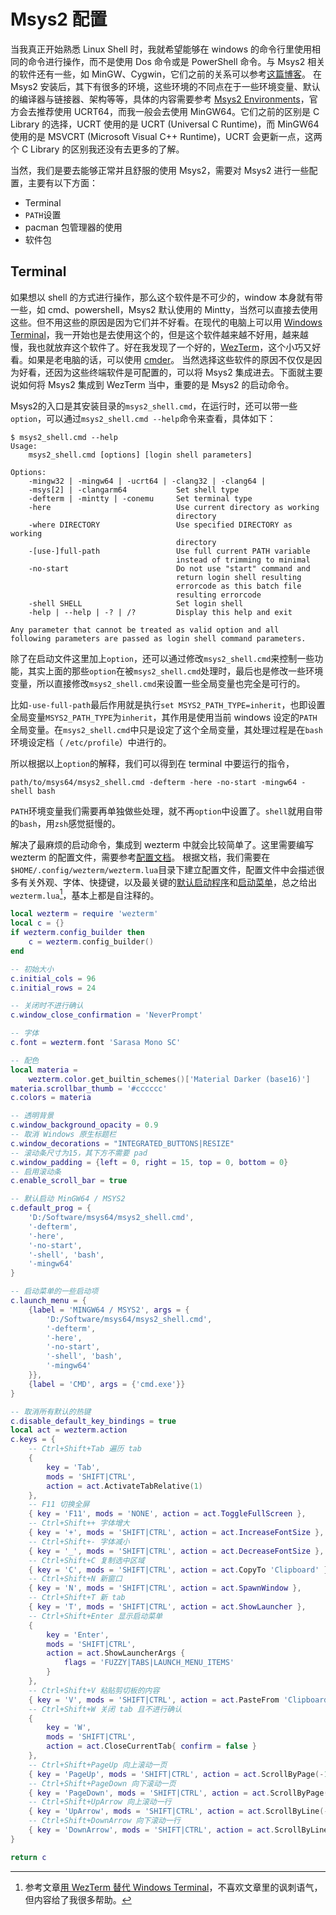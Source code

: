 # Msys2 配置

当我真正开始熟悉 Linux Shell 时，我就希望能够在 windows 的命令行里使用相同的命令进行操作，而不是使用 Dos 命令或是 PowerShell 命令。与 Msys2 相关的软件还有一些，如 MinGW、Cygwin，它们之前的关系可以参考[这篇博客](https://kegalas.top/p/msys2mingw64cygwin%E7%9A%84%E4%BD%BF%E7%94%A8%E5%8C%BA%E5%88%AB%E6%B5%85%E8%B0%88/)。
在 Msys2 安装后，其下有很多的环境，这些环境的不同点在于一些环境变量、默认的编译器与链接器、架构等等，具体的内容需要参考 [Msys2 Environments](https://www.msys2.org/docs/environments/)，官方会去推荐使用 UCRT64，而我一般会去使用 MinGW64。它们之前的区别是 C Library 的选择，UCRT 使用的是 UCRT (Universal C Runtime)，而 MinGW64 使用的是 MSVCRT (Microsoft Visual C++ Runtime)，UCRT 会更新一点，这两个 C Library 的区别我还没有去更多的了解。

当然，我们是要去能够正常并且舒服的使用 Msys2，需要对 Msys2 进行一些配置，主要有以下方面：
+ Terminal
+ `PATH`设置
+ pacman 包管理器的使用
+ 软件包

## Terminal
如果想以 shell 的方式进行操作，那么这个软件是不可少的，window 本身就有带一些，如 cmd、powershell，Msys2 默认使用的 Mintty，当然可以直接去使用这些。但不用这些的原因是因为它们并不好看。在现代的电脑上可以用 [Windows Terminal](https://github.com/microsoft/terminal)，我一开始也是去使用这个的，但是这个软件越来越不好用，越来越慢，我也就放弃这个软件了。好在我发现了一个好的，[WezTerm](https://wezfurlong.org/wezterm/index.html)，这个小巧又好看。如果是老电脑的话，可以使用 [cmder](https://cmder.app/)。
当然选择这些软件的原因不仅仅是因为好看，还因为这些终端软件是可配置的，可以将 Msys2 集成进去。下面就主要说如何将 Msys2 集成到 WezTerm 当中，重要的是 Msys2 的启动命令。

Msys2的入口是其安装目录的`msys2_shell.cmd`，在运行时，还可以带一些`option`，可以通过`msys2_shell.cmd --help`命令来查看，具体如下：
```
$ msys2_shell.cmd --help
Usage:
    msys2_shell.cmd [options] [login shell parameters]

Options:
    -mingw32 | -mingw64 | -ucrt64 | -clang32 | -clang64 |
    -msys[2] | -clangarm64           Set shell type
    -defterm | -mintty | -conemu     Set terminal type
    -here                            Use current directory as working
                                     directory
    -where DIRECTORY                 Use specified DIRECTORY as working
                                     directory
    -[use-]full-path                 Use full current PATH variable
                                     instead of trimming to minimal
    -no-start                        Do not use "start" command and
                                     return login shell resulting
                                     errorcode as this batch file
                                     resulting errorcode
    -shell SHELL                     Set login shell
    -help | --help | -? | /?         Display this help and exit

Any parameter that cannot be treated as valid option and all
following parameters are passed as login shell command parameters.
```
除了在启动文件这里加上`option`，还可以通过修改`msys2_shell.cmd`来控制一些功能，其实上面的那些`option`在被`msys2_shell.cmd`处理时，最后也是修改一些环境变量，所以直接修改`msys2_shell.cmd`来设置一些全局变量也完全是可行的。

比如`-use-full-path`最后作用就是执行`set MSYS2_PATH_TYPE=inherit`，也即设置全局变量`MSYS2_PATH_TYPE`为`inherit`，其作用是使用当前 windows 设定的`PATH`全局变量。在`msys2_shell.cmd`中只是设定了这个全局变量，其处理过程是在`bash`环境设定档（ `/etc/profile`）中进行的。

所以根据以上`option`的解释，我们可以得到在 terminal 中要运行的指令，
```shell
path/to/msys64/msys2_shell.cmd -defterm -here -no-start -mingw64 -shell bash
```
`PATH`环境变量我们需要再单独做些处理，就不再`option`中设置了。`shell`就用自带的`bash`，用`zsh`感觉挺慢的。

解决了最麻烦的启动命令，集成到 wezterm 中就会比较简单了。这里需要编写 wezterm 的配置文件，需要参考[配置文档](https://wezfurlong.org/wezterm/config/files.html#quick-start)。
根据文档，我们需要在`$HOME/.config/wezterm/wezterm.lua`目录下建立配置文件，配置文件中会描述很多有关外观、字体、快捷键，以及最关键的[默认启动程序](https://wezfurlong.org/wezterm/config/lua/config/default_prog.html?h=default_prog)和[启动菜单](https://wezfurlong.org/wezterm/config/lua/config/launch_menu.html?h=launch_menu)，总之给出`wezterm.lua`[^1]，基本上都是自注释的。
```lua
local wezterm = require 'wezterm'
local c = {}
if wezterm.config_builder then
    c = wezterm.config_builder()
end

-- 初始大小
c.initial_cols = 96
c.initial_rows = 24

-- 关闭时不进行确认
c.window_close_confirmation = 'NeverPrompt'

-- 字体
c.font = wezterm.font 'Sarasa Mono SC'

-- 配色
local materia =
    wezterm.color.get_builtin_schemes()['Material Darker (base16)']
materia.scrollbar_thumb = '#cccccc'
c.colors = materia

-- 透明背景
c.window_background_opacity = 0.9
-- 取消 Windows 原生标题栏
c.window_decorations = "INTEGRATED_BUTTONS|RESIZE"
-- 滚动条尺寸为15，其下方不需要 pad
c.window_padding = {left = 0, right = 15, top = 0, bottom = 0}
-- 启用滚动条
c.enable_scroll_bar = true

-- 默认启动 MinGW64 / MSYS2
c.default_prog = {
    'D:/Software/msys64/msys2_shell.cmd',
    '-defterm',
    '-here',
    '-no-start',
    '-shell', 'bash',
    '-mingw64'
}

-- 启动菜单的一些启动项
c.launch_menu = {
    {label = 'MINGW64 / MSYS2', args = {
        'D:/Software/msys64/msys2_shell.cmd',
        '-defterm',
        '-here',
        '-no-start',
        '-shell', 'bash',
        '-mingw64'
    }},
    {label = 'CMD', args = {'cmd.exe'}}
}

-- 取消所有默认的热键
c.disable_default_key_bindings = true
local act = wezterm.action
c.keys = {
    -- Ctrl+Shift+Tab 遍历 tab
    {
        key = 'Tab',
        mods = 'SHIFT|CTRL',
        action = act.ActivateTabRelative(1)
    },
    -- F11 切换全屏
    { key = 'F11', mods = 'NONE', action = act.ToggleFullScreen },
    -- Ctrl+Shift++ 字体增大
    { key = '+', mods = 'SHIFT|CTRL', action = act.IncreaseFontSize },
    -- Ctrl+Shift+- 字体减小
    { key = '_', mods = 'SHIFT|CTRL', action = act.DecreaseFontSize },
    -- Ctrl+Shift+C 复制选中区域
    { key = 'C', mods = 'SHIFT|CTRL', action = act.CopyTo 'Clipboard' },
    -- Ctrl+Shift+N 新窗口
    { key = 'N', mods = 'SHIFT|CTRL', action = act.SpawnWindow },
    -- Ctrl+Shift+T 新 tab
    { key = 'T', mods = 'SHIFT|CTRL', action = act.ShowLauncher },
    -- Ctrl+Shift+Enter 显示启动菜单
    {
        key = 'Enter',
        mods = 'SHIFT|CTRL',
        action = act.ShowLauncherArgs {
            flags = 'FUZZY|TABS|LAUNCH_MENU_ITEMS'
        }
    },
    -- Ctrl+Shift+V 粘贴剪切板的内容
    { key = 'V', mods = 'SHIFT|CTRL', action = act.PasteFrom 'Clipboard' },
    -- Ctrl+Shift+W 关闭 tab 且不进行确认
    {
        key = 'W',
        mods = 'SHIFT|CTRL',
        action = act.CloseCurrentTab{ confirm = false }
    },
    -- Ctrl+Shift+PageUp 向上滚动一页
    { key = 'PageUp', mods = 'SHIFT|CTRL', action = act.ScrollByPage(-1) },
    -- Ctrl+Shift+PageDown 向下滚动一页
    { key = 'PageDown', mods = 'SHIFT|CTRL', action = act.ScrollByPage(1) },
    -- Ctrl+Shift+UpArrow 向上滚动一行
    { key = 'UpArrow', mods = 'SHIFT|CTRL', action = act.ScrollByLine(-1) },
    -- Ctrl+Shift+DownArrow 向下滚动一行
    { key = 'DownArrow', mods = 'SHIFT|CTRL', action = act.ScrollByLine(1) },
}

return c
```

[^1]: 参考文章[用 WezTerm 替代 Windows Terminal](https://www.rayalto.pro/2023/10/25/wezterm-replace-windows-terminal/)，不喜欢文章里的讽刺语气，但内容给了我很多帮助。
